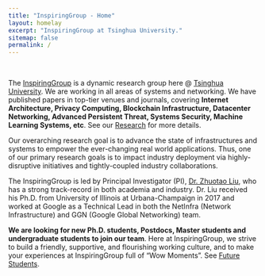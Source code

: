 ```yaml
---
title: "InspiringGroup - Home"
layout: homelay
excerpt: "InspiringGroup at Tsinghua University."
sitemap: false
permalink: /
---
```


<br />

<div class="homewords">

The [InspiringGroup](.) is a dynamic research group here @ [Tsinghua University](https://www.tsinghua.edu.cn/). We are working in all areas of systems and networking. We have published papers in top-tier venues and journals, covering **Internet Architecture, Privacy Computing, Blockchain Infrastructure, Datacenter Networking, Advanced Persistent Threat, Systems Security, Machine Learning Systems, etc**. See our [Research](./research) for more details.  

Our overarching research goal is to advance the state of infrastructures and systems to empower the ever-changing real world applications. Thus, one of our primary research goals is to impact industry deployment via highly-disruptive initiatives and tightly-coupled industry collaborations. 

The InspiringGroup is led by Principal Investigator (PI), [Dr. Zhuotao Liu](./team), who has a strong track-record in both academia and industry. Dr. Liu received his Ph.D. from University of Illinois at Urbana-Champaign in 2017 and worked at Google as a Technical Lead in both the NetInfra (Network Infrastructure) and GGN (Google Global Networking) team.  

<span class="">**We are looking for new Ph.D. students, Postdocs, Master students and undergraduate students to join our team**</span>. Here at InspiringGroup, we strive to build a friendly, supportive, and flourishing working culture, and to make your experiences at InspiringGroup full of “Wow Moments”. See [Future Students](./joinus). 

</div>
